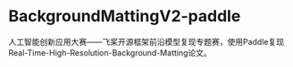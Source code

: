 # BackgroundMattingV2-paddle

人工智能创新应用大赛——飞桨开源框架前沿模型复现专题赛，使用Paddle复现Real-Time-High-Resolution-Background-Matting论文。
